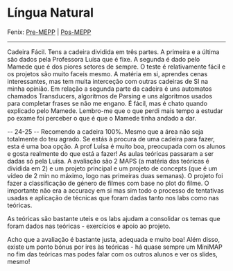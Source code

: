 # Língua Natural

Fenix: [Pre-MEPP](https://fenix.tecnico.ulisboa.pt/cursos/meic-a/disciplina-curricular/283003985068062) | [Pos-MEPP](https://fenix.tecnico.ulisboa.pt/cursos/meic-a/disciplina-curricular/1971853845332794)

---
Cadeira Fácil. Tens a cadeira dividida em três partes. A primeira e a última são dados pela Professora Luísa que é fixe. A segunda é dado pelo Mamede que é dos piores setores de sempre. O teste é relativamente fácil e os projetos são muito faceis mesmo.
A matéria em si, aprendes cenas interessantes, mas tem muita interceção com outras cadeiras de SI na minha opinião.
Em relação a segunda parte da cadeira é uns automatos chamados Transducers, algoritmos de Parsing e uns algoritmos usados para completar frases se não me engano. É fácil, mas é chato quando explicado pelo Mamede. Lembro-me que o que perdi mais tempo a estudar po exame foi perceber o que é que o Mamede tinha andado a dar.


-- 24-25 --
Recomendo a cadeira 100%. Mesmo que a área não seja totalmente do teu agrado. Se estás à procura de uma cadeira para fazer, esta é uma boa opção.
A prof Luísa é muito boa, preocupada com os alunos e gosta realmente do que está a fazer! As aulas teóricas passaram a ser dadas só pela Luísa. A avaliação são 2 MAPS (a matéria das teóricas é dividida em 2) e um projeto principal e um projeto de concepts (que é um vídeo de 2 min no máximo, logo nas primeiras duas semanas). O projeto foi fazer a classificação de género de filmes com base no plot do filme. O importante não era a accuracy em si mas sim todo o processo de tentativas usadas e aplicação de técnicas que foram dadas tanto nos labs como nas teóricas.

As teóricas são bastante uteis e os labs ajudam a consolidar os temas que foram dados nas teóricas - exercícios e apoio ao projeto.

Acho que a avaliação é bastante justa, adequada e muito boa!
Além disso, existe um ponto bónus por ires às teóricas - há quase sempre um MiniMAP no fim das teóricas mas podes falar com os outros alunos e ver os slides, mesmo! 
